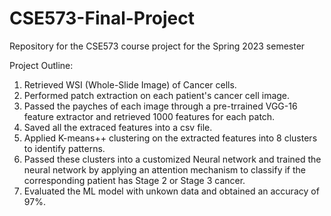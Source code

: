 # CSE573-Final-Project
Repository for the CSE573 course project for the Spring 2023 semester

Project Outline:

1) Retrieved WSI (Whole-Slide Image) of Cancer cells.
2) Performed patch extraction on each patient's cancer cell image.
3) Passed the payches of each image through a pre-trrained VGG-16 feature extractor and retrieved 1000 features for each patch.
4) Saved all the extraced features into a csv file.
5) Applied K-means++ clustering on the extracted features into 8 clusters to identify patterns.
6) Passed these clusters into a customized Neural network and trained the neural network by applying an attention mechanism to classify if the corresponding patient has Stage 2 or Stage 3 cancer.
7) Evaluated the ML model with unkown data and obtained an accuracy of 97%.
